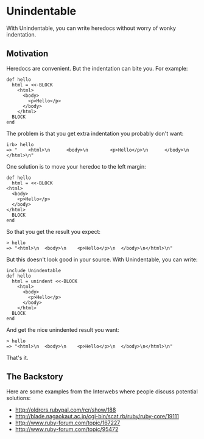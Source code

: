 # Unindentable

With Unindentable, you can write heredocs without worry of wonky indentation.

## Motivation

Heredocs are convenient.  But the indentation can bite you.  For example:

    def hello
      html = <<-BLOCK
        <html>
          <body>
            <p>Hello</p>
          </body>
        </html>
      BLOCK
    end

The problem is that you get extra indentation you probably don't want:

    irb> hello
    => "    <html>\n      <body>\n        <p>Hello</p>\n      </body>\n    </html>\n"

One solution is to move your heredoc to the left margin:

    def hello
      html = <<-BLOCK
    <html>
      <body>
        <p>Hello</p>
      </body>
    </html>
      BLOCK
    end

So that you get the result you expect:

    > hello
    => "<html>\n  <body>\n    <p>Hello</p>\n  </body>\n</html>\n"

But this doesn't look good in your source.  With Unindentable, you can write:

    include Unindentable
    def hello
      html = unindent <<-BLOCK
        <html>
          <body>
            <p>Hello</p>
          </body>
        </html>
      BLOCK
    end

And get the nice unindented result you want:

    > hello
    => "<html>\n  <body>\n    <p>Hello</p>\n  </body>\n</html>\n"

That's it.

## The Backstory

Here are some examples from the Interwebs where people discuss potential solutions:

* http://oldrcrs.rubypal.com/rcr/show/188
* http://blade.nagaokaut.ac.jp/cgi-bin/scat.rb/ruby/ruby-core/19111
* http://www.ruby-forum.com/topic/167227
* http://www.ruby-forum.com/topic/95472
